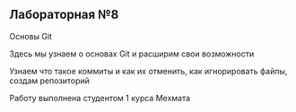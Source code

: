 ## Лабораторная №8
<p>Основы Git</p>
<p>Здесь мы узнаем о основах Git и расширим свои возможности</p>
<p>Узнаем что такое коммиты и как их отменить, как игнорировать файлы, создам репозиторий</p>
<p>Работу выполнена студентом 1 курса Мехмата</p>

